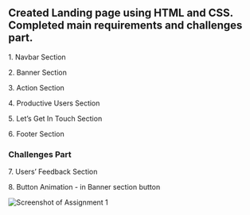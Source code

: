 <h2>Created Landing page using HTML and CSS. Completed main requirements and challenges part.</h2>
<p>1. Navbar Section</p>
<p>2. Banner Section</p>
<p>3. Action Section</p>
<p>4. Productive Users Section</p>
<p>5. Let’s Get In Touch Section</p>
<p>6. Footer Section</p>


<h3>Challenges Part</h3>
<p>7. Users’ Feedback Section</p>
<p>8. Button Animation - in Banner section button</p>
<img href="./assets/ph-assignment1.png" alt="Screenshot of Assignment 1">

